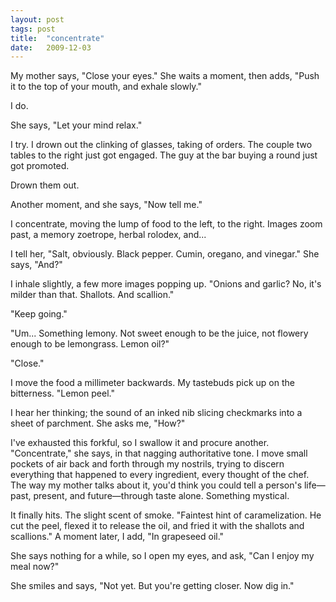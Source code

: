 ```yaml
---
layout: post
tags: post
title:  "concentrate"
date:   2009-12-03
---
```

My mother says, "Close your eyes." She waits a moment, then adds, "Push it to the top of your mouth, and exhale slowly."

I do.

She says, "Let your mind relax."

I try. I drown out the clinking of glasses, taking of orders. The couple two tables to the right just got engaged. The guy at the bar buying a round just got promoted.

Drown them out.

Another moment, and she says, "Now tell me."

I concentrate, moving the lump of food to the left, to the right. Images zoom past, a memory zoetrope, herbal rolodex, and...

I tell her, "Salt, obviously. Black pepper. Cumin, oregano, and vinegar." She says, "And?"

I inhale slightly, a few more images popping up. "Onions and garlic? No, it's milder than that. Shallots. And scallion."

"Keep going."

"Um... Something lemony. Not sweet enough to be the juice, not flowery enough to be lemongrass. Lemon oil?"

"Close."

I move the food a millimeter backwards. My tastebuds pick up on the bitterness. "Lemon peel."

I hear her thinking; the sound of an inked nib slicing checkmarks into a sheet of parchment. She asks me, "How?"

I've exhausted this forkful, so I swallow it and procure another. "Concentrate," she says, in that nagging authoritative tone. I move small pockets of air back and forth through my nostrils, trying to discern everything that happened to every ingredient, every thought of the chef. The way my mother talks about it, you'd think you could tell a person's life—past, present, and future—through taste alone. Something mystical.

It finally hits. The slight scent of smoke. "Faintest hint of caramelization. He cut the peel, flexed it to release the oil, and fried it with the shallots and scallions." A moment later, I add, "In grapeseed oil."

She says nothing for a while, so I open my eyes, and ask, "Can I enjoy my meal now?"

She smiles and says, "Not yet. But you're getting closer. Now dig in."
